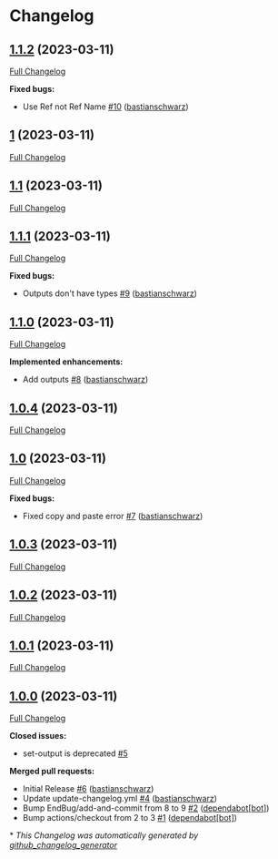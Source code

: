 # Changelog

## [1.1.2](https://github.com/codenamephp/workflows.common/tree/1.1.2) (2023-03-11)

[Full Changelog](https://github.com/codenamephp/workflows.common/compare/1...1.1.2)

**Fixed bugs:**

- Use Ref not Ref Name [\#10](https://github.com/codenamephp/workflows.common/pull/10) ([bastianschwarz](https://github.com/bastianschwarz))

## [1](https://github.com/codenamephp/workflows.common/tree/1) (2023-03-11)

[Full Changelog](https://github.com/codenamephp/workflows.common/compare/1.1...1)

## [1.1](https://github.com/codenamephp/workflows.common/tree/1.1) (2023-03-11)

[Full Changelog](https://github.com/codenamephp/workflows.common/compare/1.1.1...1.1)

## [1.1.1](https://github.com/codenamephp/workflows.common/tree/1.1.1) (2023-03-11)

[Full Changelog](https://github.com/codenamephp/workflows.common/compare/1.1.0...1.1.1)

**Fixed bugs:**

- Outputs don't have types [\#9](https://github.com/codenamephp/workflows.common/pull/9) ([bastianschwarz](https://github.com/bastianschwarz))

## [1.1.0](https://github.com/codenamephp/workflows.common/tree/1.1.0) (2023-03-11)

[Full Changelog](https://github.com/codenamephp/workflows.common/compare/1.0.4...1.1.0)

**Implemented enhancements:**

- Add outputs [\#8](https://github.com/codenamephp/workflows.common/pull/8) ([bastianschwarz](https://github.com/bastianschwarz))

## [1.0.4](https://github.com/codenamephp/workflows.common/tree/1.0.4) (2023-03-11)

[Full Changelog](https://github.com/codenamephp/workflows.common/compare/1.0...1.0.4)

## [1.0](https://github.com/codenamephp/workflows.common/tree/1.0) (2023-03-11)

[Full Changelog](https://github.com/codenamephp/workflows.common/compare/1.0.3...1.0)

**Fixed bugs:**

- Fixed copy and paste error [\#7](https://github.com/codenamephp/workflows.common/pull/7) ([bastianschwarz](https://github.com/bastianschwarz))

## [1.0.3](https://github.com/codenamephp/workflows.common/tree/1.0.3) (2023-03-11)

[Full Changelog](https://github.com/codenamephp/workflows.common/compare/1.0.2...1.0.3)

## [1.0.2](https://github.com/codenamephp/workflows.common/tree/1.0.2) (2023-03-11)

[Full Changelog](https://github.com/codenamephp/workflows.common/compare/1.0.1...1.0.2)

## [1.0.1](https://github.com/codenamephp/workflows.common/tree/1.0.1) (2023-03-11)

[Full Changelog](https://github.com/codenamephp/workflows.common/compare/1.0.0...1.0.1)

## [1.0.0](https://github.com/codenamephp/workflows.common/tree/1.0.0) (2023-03-11)

[Full Changelog](https://github.com/codenamephp/workflows.common/compare/d93eeaab08ca03dc1dea324d964051b7872b7c9f...1.0.0)

**Closed issues:**

- set-output is deprecated [\#5](https://github.com/codenamephp/workflows.common/issues/5)

**Merged pull requests:**

- Initial Release [\#6](https://github.com/codenamephp/workflows.common/pull/6) ([bastianschwarz](https://github.com/bastianschwarz))
- Update update-changelog.yml [\#4](https://github.com/codenamephp/workflows.common/pull/4) ([bastianschwarz](https://github.com/bastianschwarz))
- Bump EndBug/add-and-commit from 8 to 9 [\#2](https://github.com/codenamephp/workflows.common/pull/2) ([dependabot[bot]](https://github.com/apps/dependabot))
- Bump actions/checkout from 2 to 3 [\#1](https://github.com/codenamephp/workflows.common/pull/1) ([dependabot[bot]](https://github.com/apps/dependabot))



\* *This Changelog was automatically generated by [github_changelog_generator](https://github.com/github-changelog-generator/github-changelog-generator)*
